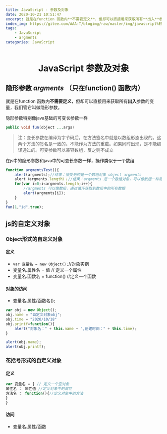 ```yaml
---
title: JavaScript - 参数及对象
date: 2020-10-21 10:51:47
excerpt: 就是在function 函数内**不需要定义**，但却可以直接用来获取所有**出入**参数的变量，我们管它叫做隐形参数。
index_img: https://gitee.com/AAA-T/blogimg/raw/master/img/javascript%E5%8F%82%E6%95%B0%E5%8F%8A%E5%AF%B9%E8%B1%A1.jpg
tags: 
    - JavaScript 
    - argments
categories: JavaScript
---
```


# <center> JavaScript 参数及对象

## 隐形参数 ***argments*** （只在function() 函数内）

就是在function 函数内**不需要定义**，但却可以直接用来获取所有**出入**参数的变量，我们管它叫做隐形参数。

隐形参数特别像java基础的可变长参数一样

```java
public void fun(object ...args)
```
>注：变长参数在编译为字节码后，在方法签名中就是以数组形态出现的。这两个方法的签名是一致的，不能作为方法的重载。如果同时出现，是不能编译通过的。可变参数可以兼容数组，反之则不成立

在js中的隐形参数和java中的可变长参数一样，操作类似于一个数组


```JavaScript
function argmentsTest(){
    alert(argments);//结果：接受到的是一个数组对象 object argments
    alert（argments.length）；//结果：argments 是一个数组对象，可以像数组一样用.length获取到这个数组的长度
    for(var i=0;i<argments.length;i++){
        //argments 可以像数组，通过循环获取到数组中的所有数据
        alert(argments[i]);
    }
}
fun(1,"id",true);
```

## js的自定义对象

### Object形式的自定义对象
#### 定义

- `var 变量名 = new Object();`//对象实例 
- 变量名.属性名 = 值 // 定义一个属性
- 变量名.函数名 = function() //定义一个函数
  
#### 对象的访问
- 变量名.属性/函数名();
  
```JavaScript
var obj = new Object();
obj.name = "自定义对象obj";
obj.time = "2020/10/18"
obj.printf=function(){
    alert("对象名：" + this.name + ",创建时间：" + this.time);
}

alert(obj.name);
alert(obj.printf);
```
### 花括号形式的自定义对象

#### 定义

```JavaScript
var 变量名 = { // 定义一个空对象
属性名 ： 属性值 //定义对象中的属性
方法名 ： function(){//定义对象中的方法
}
}
```
#### 访问

- 变量名.属性/函数





